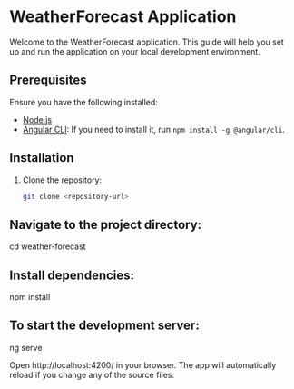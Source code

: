 # WeatherForecast Application

Welcome to the WeatherForecast application. This guide will help you set up and run the application on your local development environment.

## Prerequisites

Ensure you have the following installed:
- [Node.js](https://nodejs.org/)
- [Angular CLI](https://github.com/angular/angular-cli): If you need to install it, run `npm install -g @angular/cli`.

## Installation

1. Clone the repository:
   ```bash
   git clone <repository-url>

## Navigate to the project directory:

cd weather-forecast

## Install dependencies:

npm install

## To start the development server:

ng serve

Open http://localhost:4200/ in your browser. The app will automatically reload if you change any of the source files.